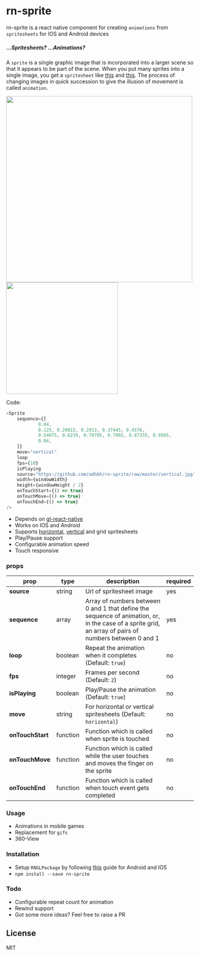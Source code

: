 # rn-sprite

rn-sprite is a react native component for creating `animations` from `spritesheets` for IOS and Android devices


##### ...Spritesheets? ...Animations?
A `sprite` is a single graphic image that is incorporated into a larger scene so that it appears to be part of the scene.
When you put many sprites into a single image, you get a `spritesheet` like [this][h-sprite] and [this][v-sprite].
The process of changing images in quick succession to give the illusion of movement is called `animation`.

<img src="https://github.com/adhbh/rn-sprite/raw/master/demo1.gif" width="500"> <img src="https://github.com/adhbh/rn-sprite/raw/master/demo2.gif" width="300">




Code:

```js
<Sprite
	sequence={[ 
			0.04, 
			0.125, 0.20815, 0.2913, 0.37445, 0.4576, 
			0.54075, 0.6239, 0.70705, 0.7902, 0.87335, 0.9565,
			0.04,
	]}
	move="vertical"
	loop
	fps={10}
	isPlaying
	source="https://github.com/adhbh/rn-sprite/raw/master/vertical.jpg"
	width={windowWidth}
	height={windowHeight / 2}
	onTouchStart={() => true}
	onTouchMove={() => true}
	onTouchEnd={() => true}
/>
```

  - Depends on [gl-react-native][gl-rn]
  - Works on IOS and Android
  - Supports [horizontal][h-sprite], [vertical][v-sprite] and grid spritesheets
  - Play/Pause support
  - Configurable animation speed
  - Touch responsive

### props
| prop | type | description | required |
|------|------|-------------|----------|
| **source** | string | Url of spritesheet image | yes |
| **sequence** | array | Array of numbers between 0 and 1 that define the sequence of animation, or, in the case of a sprite grid, an array of pairs of numbers between 0 and 1| yes |
| **loop** | boolean | Repeat the animation when it completes (Default: `true`) | no |
| **fps** | integer | Frames per second (Default: `2`) | no |
| **isPlaying** | boolean | Play/Pause the animation (Default: `true`) | no |
| **move** | string | For horizontal or vertical spritesheets (Default: `horizontal`) | no |
| **onTouchStart** | function | Function which is called when sprite is touched | no |
| **onTouchMove** | function | Function which is called while the user touches and moves the finger on the sprite | no |
| **onTouchEnd** | function | Function which is called when touch event gets completed | no |

### Usage
- Animations in mobile games
- Replacement for `gifs`
- 360-View

### Installation
- Setup `RNGLPackage` by following [this][gl-rn] guide for Android and IOS
- `npm install --save rn-sprite`

### Todo
- Configurable repeat count for animation
- Rewind support
- Got some more ideas? Feel free to raise a PR

License
----
MIT


   [gl-rn]: <https://github.com/ProjectSeptemberInc/gl-react-native>
   [v-sprite]: <https://github.com/adhbh/rn-sprite/blob/master/vertical.jpg>
   [h-sprite]: <https://cdn.codeandweb.com/blog/2014/11/05/animate-sprites-in-css-with-texturepacker/capguy-walk.png>
